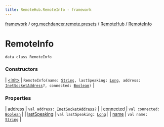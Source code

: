 ```yaml
---
title: RemoteHub.RemoteInfo - framework
---
```


[framework](../../../index.html) / [org.mechdancer.remote.presets](../../index.html) / [RemoteHub](../index.html) / [RemoteInfo](./index.html)

# RemoteInfo

`data class RemoteInfo`

### Constructors

| [&lt;init&gt;](-init-.html) | `RemoteInfo(name: `[`String`](https://kotlinlang.org/api/latest/jvm/stdlib/kotlin/-string/index.html)`, lastSpeaking: `[`Long`](https://kotlinlang.org/api/latest/jvm/stdlib/kotlin/-long/index.html)`, address: `[`InetSocketAddress`](https://docs.oracle.com/javase/6/docs/api/java/net/InetSocketAddress.html)`?, connected: `[`Boolean`](https://kotlinlang.org/api/latest/jvm/stdlib/kotlin/-boolean/index.html)`)` |

### Properties

| [address](address.html) | `val address: `[`InetSocketAddress`](https://docs.oracle.com/javase/6/docs/api/java/net/InetSocketAddress.html)`?` |
| [connected](connected.html) | `val connected: `[`Boolean`](https://kotlinlang.org/api/latest/jvm/stdlib/kotlin/-boolean/index.html) |
| [lastSpeaking](last-speaking.html) | `val lastSpeaking: `[`Long`](https://kotlinlang.org/api/latest/jvm/stdlib/kotlin/-long/index.html) |
| [name](name.html) | `val name: `[`String`](https://kotlinlang.org/api/latest/jvm/stdlib/kotlin/-string/index.html) |


